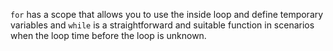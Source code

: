 `for` has a scope that allows you to use the inside loop and define temporary variables and `while` is a straightforward and suitable function in scenarios when the loop time before the loop is unknown.